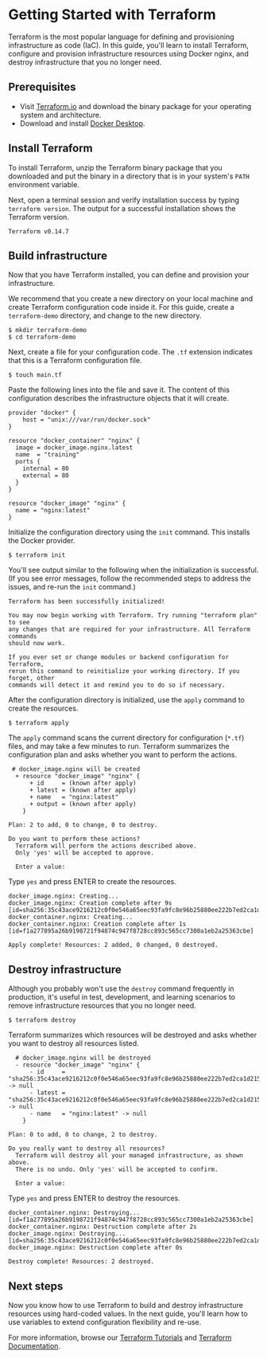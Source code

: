 # Getting Started with Terraform

Terraform is the most popular language for defining and provisioning infrastructure as code (IaC). In this guide, you'll learn to install Terraform, configure and provision infrastructure resources using Docker nginx, and destroy infrastructure that you no longer need.

## Prerequisites 
 - Visit [Terraform.io](https://www.terraform.io/downloads.html) and download the binary package for your operating system and architecture. 
 - Download and install [Docker Desktop](https://www.docker.com/products/docker-desktop).


## Install Terraform

To install Terraform, unzip the Terraform binary package that you downloaded and put the binary in a directory that is in your system's `PATH` environment variable. 

Next, open a terminal session and verify installation success by typing `terraform version`. The output for a successful installation shows the Terraform version.

```shell
Terraform v0.14.7
```

## Build infrastructure

Now that you have Terraform installed, you can define and provision your infrastructure. 

We recommend that you create a new directory on your local machine and create Terraform configuration code inside it. For this guide, create a `terraform-demo` directory, and change to the new directory.

```shell
$ mkdir terraform-demo
$ cd terraform-demo
```

Next, create a file for your configuration code. The `.tf` extension indicates that this is a Terraform configuration file. 

```shell
$ touch main.tf
```

Paste the following lines into the file and save it. The content of this configuration describes the infrastructure objects that it will create. 

```hcl
provider "docker" {
    host = "unix:///var/run/docker.sock"
}

resource "docker_container" "nginx" {
  image = docker_image.nginx.latest
  name  = "training"
  ports {
    internal = 80
    external = 80
  }
}

resource "docker_image" "nginx" {
  name = "nginx:latest"
}
```

Initialize the configuration directory using the `init` command. This installs the Docker provider.

```shell
$ terraform init
```
You'll see output similar to the following when the initialization is successful. (If you see error messages, follow the recommended steps to address the issues, and re-run the `init` command.)

```shell
Terraform has been successfully initialized!

You may now begin working with Terraform. Try running "terraform plan" to see
any changes that are required for your infrastructure. All Terraform commands
should now work.

If you ever set or change modules or backend configuration for Terraform,
rerun this command to reinitialize your working directory. If you forget, other
commands will detect it and remind you to do so if necessary.
```

After the configuration directory is initialized, use the `apply` command to create the resources. 

```shell
$ terraform apply
```

The `apply` command scans the current directory for configuration (`*.tf`) files, and may take a few minutes to run. Terraform summarizes the configuration plan and asks whether you want to perform the actions. 

```shell
 # docker_image.nginx will be created
  + resource "docker_image" "nginx" {
      + id     = (known after apply)
      + latest = (known after apply)
      + name   = "nginx:latest"
      + output = (known after apply)
    }

Plan: 2 to add, 0 to change, 0 to destroy.

Do you want to perform these actions?
  Terraform will perform the actions described above.
  Only 'yes' will be accepted to approve.

  Enter a value:
```
Type `yes` and press ENTER to create the resources.

```shell
docker_image.nginx: Creating...
docker_image.nginx: Creation complete after 9s [id=sha256:35c43ace9216212c0f0e546a65eec93fa9fc8e96b25880ee222b7ed2ca1d2151nginx:latest]
docker_container.nginx: Creating...
docker_container.nginx: Creation complete after 1s [id=f1a277895a26b9198721f94874c947f8728cc893c565cc7300a1eb2a25363cbe]

Apply complete! Resources: 2 added, 0 changed, 0 destroyed.
```

## Destroy infrastructure

Although you probably won't use the `destroy` command frequently in production, it's useful in test, development, and learning scenarios to remove infrastructure resources that you no longer need.

```shell
$ terraform destroy
```

Terraform summarizes which resources will be destroyed and asks whether you want to destroy all resources listed.

```shell
  # docker_image.nginx will be destroyed
  - resource "docker_image" "nginx" {
      - id     = "sha256:35c43ace9216212c0f0e546a65eec93fa9fc8e96b25880ee222b7ed2ca1d2151nginx:latest" -> null
      - latest = "sha256:35c43ace9216212c0f0e546a65eec93fa9fc8e96b25880ee222b7ed2ca1d2151" -> null
      - name   = "nginx:latest" -> null
    }

Plan: 0 to add, 0 to change, 2 to destroy.

Do you really want to destroy all resources?
  Terraform will destroy all your managed infrastructure, as shown above.
  There is no undo. Only 'yes' will be accepted to confirm.

  Enter a value:
```
Type `yes` and press ENTER to destroy the resources.

```shell
docker_container.nginx: Destroying... [id=f1a277895a26b9198721f94874c947f8728cc893c565cc7300a1eb2a25363cbe]
docker_container.nginx: Destruction complete after 2s
docker_image.nginx: Destroying... [id=sha256:35c43ace9216212c0f0e546a65eec93fa9fc8e96b25880ee222b7ed2ca1d2151nginx:latest]
docker_image.nginx: Destruction complete after 0s

Destroy complete! Resources: 2 destroyed.
```

## Next steps

Now you know how to use Terraform to build and destroy infrastructure resources using hard-coded values. In the next guide, you'll learn how to use variables to extend configuration flexibility and re-use.

For more information, browse our [Terraform Tutorials](https://learn.hashicorp.com/terraform) and [Terraform Documentation](https://www.terraform.io/docs/index.html).
